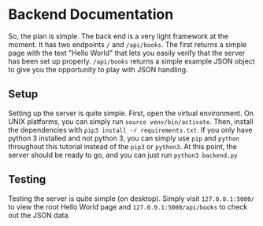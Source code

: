 Backend Documentation
=====
So, the plan is simple. The back end is a very light framework at the moment. It has two endpoints `/` and `/api/books`. The first returns a simple page with the text "Hello World" that lets you easily verify that the server has been set up properly. `/api/books` returns a simple example JSON object to give you the opportunity to play with JSON handling.

Setup
-----
Setting up the server is quite simple. First, open the virtual environment. On UNIX platforms, you can simply run `source venv/bin/activate`. Then, install the dependencies with `pip3 install -r requirements.txt`. If you only have python 3 installed and not python 3, you can simply use `pip` and `python` throughout this tutorial instead of the `pip3` or `python3`. At this point, the server should be ready to go, and you can just run `python3 backend.py`

Testing
-----
Testing the server is quite simple (on desktop). Simply visit `127.0.0.1:5000/` to view the root Hello World page and `127.0.0.1:5000/api/books` to check out the JSON data.
